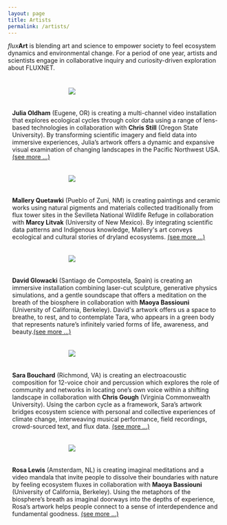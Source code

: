 ```yaml
---
layout: page
title: Artists
permalink: /artists/
---
```

<style>
.row {
  display: flex;
  flex-wrap: wrap;
  max-width: 1200px;
  margin: 0 auto;
  align-items: center;
}

.column {
  flex: 44.44%;
  padding: 10px;
}


img {
  max-width: 222px;
  max-height: 222px;
  width: auto;
  height: auto;
  display: block;
  margin-left: auto;
  margin-right: auto;
}

@media screen and (max-width: 600px) {
  .column {
    flex: 100%;
  }
}
</style>

<i>flux</i><b>Art</b> is blending art and science to empower society to feel ecosystem dynamics and environmental change. For a period of one year, artists and scientists engage in collaborative inquiry and curiosity-driven exploration about FLUXNET.


<div class="row">
  <div class="column">
  <figure>
    <a href="https://fluxnetart.github.io/Julia/">
      <img src="https://fluxnetart.github.io/images/Julia.jpg">
    </a>
    </figure>
  </div>

  <div class="column">
    <figcaption><b>Julia Oldham</b> (Eugene, OR) is creating a multi-channel video installation that explores ecological cycles through color data using a range of lens-based technologies in collaboration with <b>Chris Still</b> (Oregon State University). By transforming scientific imagery and field data into immersive experiences, Julia’s artwork offers a dynamic and expansive visual examination of changing landscapes in the Pacific Northwest USA. <a href="https://fluxnetart.github.io/Julia/">(see more ...)</a></figcaption>


  </div>
</div>

<div class="row">
  <div class="column">
  <figure>
    <a href="https://fluxnetart.github.io/Mallery/">
      <img src="https://fluxnetart.github.io/images/Mallery.jpg">
    </a>
    </figure>
  </div>

  <div class="column">
    <figcaption><b>Mallery Quetawki</b> (Pueblo of Zuni, NM) is creating paintings and ceramic works using natural pigments and materials collected traditionally from flux tower sites in the Sevilleta National Wildlife Refuge in collaboration with <b> Marcy Litvak</b> (University of New Mexico). By integrating scientific data patterns and Indigenous knowledge, Mallery's art conveys ecological and cultural stories of dryland ecosystems. <a href="https://fluxnetart.github.io/Mallery/">(see more ...)</a></figcaption>
  </div>
</div>


<div class="row">
  <div class="column">
  <figure>
    <a href="https://fluxnetart.github.io/David/">
      <img src="https://fluxnetart.github.io/images/Dave.jpg">
    </a>
    </figure>
  </div>

  <div class="column">
    <figcaption><b>David Glowacki</b> (Santiago de Compostela, Spain) is creating an immersive installation combining laser-cut sculpture, generative physics simulations, and a gentle soundscape that offers a meditation on the breath of the biosphere in collaboration with <b>Maoya Bassiouni</b> (University of California, Berkeley). David's artwork offers us a space to breathe, to rest, and to contemplate Tara, who appears in a green body that represents nature’s infinitely varied forms of life, awareness, and beauty.<a href="https://fluxnetart.github.io/David/">(see more ...)</a></figcaption>


  </div>
</div>

<div class="row">
  <div class="column">
  <figure>
    <a href="https://fluxnetart.github.io/Sara/">
      <img src="https://fluxnetart.github.io/images/Sara.jpg">
    </a>
    </figure>
  </div>

  <div class="column">
    <figcaption><b>Sara Bouchard</b> (Richmond, VA) is creating an electroacoustic composition for 12-voice choir and percussion which explores the role of community and networks in locating one’s own voice within a shifting landscape in collaboration with <b>Chris Gough</b> (Virginia Commonwealth University). Using the carbon cycle as a framework, Sara’s artwork bridges ecosystem science with personal and collective experiences of climate change, interweaving musical performance, field recordings, crowd-sourced text, and flux data. <a href="https://fluxnetart.github.io/Sara/">(see more ...)</a></figcaption>
  </div>
</div>


<div class="row">
  <div class="column">
  <figure>
      <a href="https://fluxnetart.github.io/Rosa/">
      <img src="https://fluxnetart.github.io/images/Rosa.png">
      </a>
    </figure>
  </div>

  <div class="column">
    <figcaption><b>Rosa Lewis</b> (Amsterdam, NL) is creating imaginal meditations and a video mandala that invite people to dissolve their boundaries with nature by feeling ecosystem fluxes in collaboration with <b>Maoya Bassiouni</b> (University of California, Berkeley). Using the metaphors of the biosphere’s breath as imaginal doorways into the depths of experience, Rosa’s artwork helps people connect to a sense of interdependence and fundamental goodness. <a href="https://fluxnetart.github.io/Rosa/">(see more ...)</a></figcaption>
  </div>
</div>

